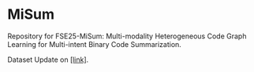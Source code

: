 # MiSum
Repository for FSE25-MiSum: Multi-modality Heterogeneous Code Graph Learning for Multi-intent Binary Code Summarization.

Dataset Update on  [[link]](https://zenodo.org/records/13756031).
